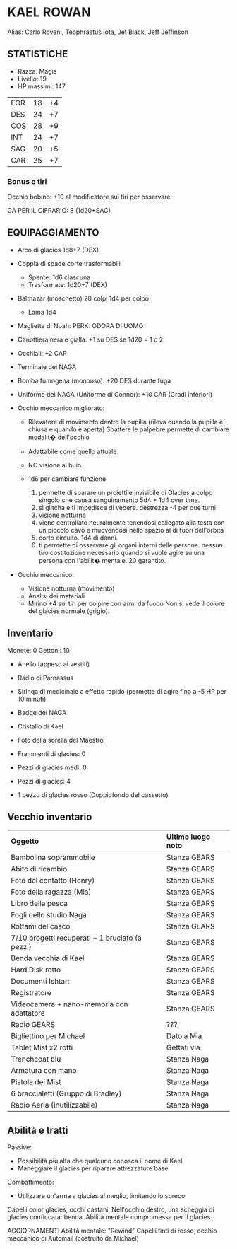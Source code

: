 # KAEL ROWAN
Alias:  Carlo Roveni, Teophrastus Iota, Jet Black, Jeff Jeffinson

## STATISTICHE
 * Razza:	Magis
 * Livello: 19
 * HP massimi: 147

| | | |
|-|-|-|
| FOR | 18 | +4 |
| DES | 24 | +7 |
| COS | 28 | +9 |
| INT | 24 | +7 |
| SAG | 20 | +5 |
| CAR | 25 | +7 |

### Bonus e tiri
Occhio bobino: +10 al modificatore sui tiri per osservare

CA PER IL CIFRARIO: 8 (1d20+SAG)

## EQUIPAGGIAMENTO
* Arco di glacies			1d8+7 (DEX)
* Coppia di spade corte trasformabili
    * Spente: 				1d6 ciascuna
    * Trasformate:			1d20+7 (DEX)
* Balthazar (moschetto) 20 colpi	1d4 per colpo
    * Lama	 			1d4



* Maglietta di Noah: PERK: ODORA DI UOMO
* Canottiera nera e gialla: +1 su DES se 1d20 = 1 o 2
* Occhiali: +2 CAR
* Terminale dei NAGA

* Bomba fumogena (monouso): +20 DES durante fuga

* Uniforme dei NAGA (Uniforme di Connor): +10 CAR (Gradi inferiori)

* Occhio meccanico migliorato:
	* Rilevatore di movimento dentro la pupilla
	(rileva quando la pupilla è chiusa e quando è aperta)
	Sbattere le palpebre permette di cambiare modalit� dell'occhio
	* Adattabile come quello attuale
	* NO visione al buio
	* 1d6 per cambiare funzione

		1. permette di sparare un proiettile invisibile di Glacies a colpo singolo che causa sanguinamento 5d4 + 1d4 over time.
		2. si glitcha e ti impedisce di vedere. destrezza -4 per due turni
		3. visione notturna
		4. viene controllato neuralmente tenendosi collegato alla testa con un piccolo cavo e muovendosi nello spazio al di fuori dell'orbita
		5. corto circuito. 1d4 di danni.
		6. ti permette di osservare gli organi interni delle persone. nessun tiro costituzione necessario quando si vuole agire su una persona con l'abilit� mentale. 20 garantito.


* Occhio meccanico:
    * Visione notturna (movimento)
    * Analisi dei materiali
    * Mirino	+4 sui tiri per colpire con armi da fuoco
	Non si vede il colore del glacies normale (grigio).


## Inventario
Monete: 0
Gettoni: 10

* Anello (appeso ai vestiti)
* Radio di Parnassus
* Siringa di medicinale a effetto rapido
	(permette di agire fino a -5 HP per 10 minuti)
* Badge dei NAGA
* Cristallo di Kael
* Foto della sorella del Maestro

* Frammenti di glacies: 0
* Pezzi di glacies medi: 0	
* Pezzi di glacies: 4
* 1 pezzo di glacies rosso	(Doppiofondo del cassetto)

## Vecchio inventario 

|Oggetto | Ultimo luogo noto |
|:-----------------|:--------------|
| Bambolina soprammobile	| Stanza GEARS |
| Abito di ricambio 		| Stanza GEARS |
| Foto del contatto (Henry) | Stanza GEARS |
| Foto della ragazza (Mia)	| Stanza GEARS |
| Libro della pesca			| Stanza GEARS |
| Fogli dello studio Naga	| Stanza GEARS |
| Rottami del casco			| Stanza GEARS |
| 7/10 progetti recuperati + 1 bruciato (a pezzi) | Stanza GEARS |
| Benda vecchia di Kael		| Stanza GEARS |
| Hard Disk rotto			| Stanza GEARS |
| Documenti Ishtar: 		| Stanza GEARS |
| Registratore				| Stanza GEARS |
| Videocamera + nano-memoria con adattatore | Stanza GEARS |
| Radio GEARS 				| ??? |
| Bigliettino per Michael	| Dato a Mia |
| Tablet Mist x2 rotti 		| Gettati via |
| Trenchcoat blu			| Stanza Naga |
| Armatura con mano			| Stanza Naga |
| Pistola dei Mist			| Stanza Naga |
| 6 braccialetti (Gruppo di Bradley)	| Stanza Naga |
| Radio Aeria (Inutilizzabile)	| Stanza Naga |

## Abilità e tratti
Passive:
* Possibilità più alta che qualcuno conosca il nome di Kael
* Maneggiare il glacies per riparare attrezzature base

Combattimento: 
* Utilizzare un'arma a glacies al meglio, limitando lo spreco

Capelli color glacies, occhi castani.
Nell'occhio destro, una scheggia di glacies conficcata: benda. Abilità mentale compromessa per il glacies. 

AGGIORNAMENTI
Abilità mentale: "Rewind"
Capelli tinti di rosso, occhio meccanico di Automail (costruito da Michael)
